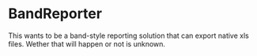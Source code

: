 # BandReporter
This wants to be a band-style reporting solution that can export native xls files.
Wether that will happen or not is unknown.
